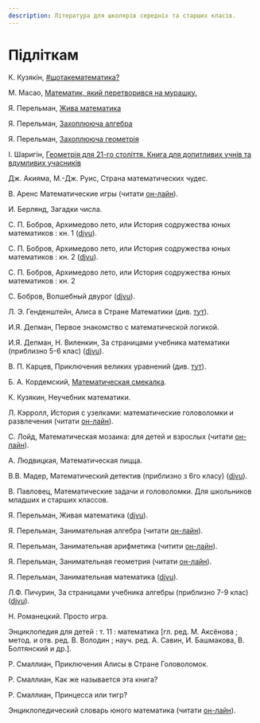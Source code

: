 ```yaml
---
description: Література для школярів середніх та старших класів.
---
```


# Підліткам

 К. Кузякін, [\#щотакематематика?](https://shop.talantbooks.com.ua/uk/catalog-ukr/hudoznya-literatura/naykrashchiy-podarunok/shotakematematuka-u/)

М. Масао, [Математик, який перетворився на мурашку.](http://www.books-xxi.com.ua/products/matematik-yakij-peretvorivsya-na-murashku)

Я. Перельман, [Жива математика](https://bohdan-books.com/catalog/book/130766/)

Я. Перельман, [Захоплююча алгебра](https://bohdan-books.com/catalog/book/101854/)

Я. Перельман, [Захоплююча геометрія](https://bohdan-books.com/catalog/book/101856/)

І. Шаригін, [Геометрія для 21-го століття. Книга для допитливих учнів та вдумливих учасників](https://bohdan-books.com/catalog/book/136787/)



Дж. Акияма, М.-Дж. Руис, Страна математических чудес.

В. Аренс Математические игры \(читати [он-лайн](https://avidreaders.ru/read-book/matematicheskie-igry.html)\).

И. Берлянд, Загадки числа. 

С. П. Бобров, Архимедово лето, или История содружества юных математиков : кн. 1 \([djvu](https://sheba.spb.ru/za/arhimedovo-leto1-1959.djvu)\).

С. П. Бобров, Архимедово лето, или История содружества юных математиков : кн. 2 \([djvu](https://sheba.spb.ru/za/arhimedovo-leto2-1962.djvu)\).

С. П. Бобров, Архимедово лето, или История содружества юных математиков : кн. 2

С. Бобров, Волшебный двурог \([djvu](https://math.ru/lib/files/djvu/dvurog.djvu)\).

Л. Э. Генденштейн, Алиса в Стране Математики \(див. [тут](https://royallib.com/book/gendenshteyn_lev/alisa_v_strane_matematiki.html)\).

И.Я. Депман, Первое знакомство с математической логикой. 

И.Я. Депман, Н. Виленкин, За страницами учебника математики \(приблизно 5-6 клас\) \([djvu](https://1lib.eu/dl/2847279/97dbaa)\).

В. П. Карцев, Приключения великих уравнений \(див. [тут](https://royallib.com/book/kartsev_vladimir/priklyucheniya_velikih_uravneniy.html)\).

Б. А. Кордемский, [Математическая смекалка](https://www.mathedu.ru/text/kordemskiy_matematicheskaya_smekalka_1956/p45/).

К. Кузякин, Неучебник математики.

Л. Кэрролл, История с узелками: математические головоломки и развлечения \(читати [он-лайн](https://librebook.me/a_tangled_tale/vol1/1)\).

С. Лойд, Математическая мозаика: для детей и взрослых \(читати [он-лайн](https://bookree.org/reader?file=485105&pg=15)\).

А. Людвицкая, Математическая пицца.

В.В. Мадер, Математический детектив \(приблизно з 6го класу\) \([djvu](https://booksee.org/dl/551163/c8db0e)\).

В. Павловец, Математические задачи и головоломки. Для школьников младших и старших классов.

Я. Перельман, Живая математика \([djvu](https://sheba.spb.ru/bib/perelman-1978zhimat.djvu)\).

Я. Перельман, Занимательная алгебра \(читати [он-лайн](http://mathemlib.ru/books/item/f00/s00/z0000003/)\).

Я. Перельман, Занимательная арифметика \(читити [он-лайн](https://www.mathedu.ru/text/perelman_zanimatelnaya_arifmetika_1938/p0/)\).

Я. Перельман, Занимательная геометрия \(читати [он-лайн](https://bookree.org/reader?file=787744)\).

Я. Перельман, Занимательная математика \([djvu](https://sheba.spb.ru/bib/perelman-1927matematika.djvu)\).

Л.Ф. Пичурин, За страницами учебника алгебры \(приблизно 7-9 клас\) \([djvu](https://sheba.spb.ru/s/knigi/za-algebry-1990.djvu)\).

Н. Романецкий. Просто игра.

Энциклопедия для детей : т. 11 : математика \[гл. ред. М. Аксёнова ; метод. и отв. ред. В. Володин ; науч. ред. А. Савин, И. Башмакова, В. Болтянский и др.\].

Р. Смаллиан, Приключения Алисы в Стране Головоломок.

Р. Смаллиан, Как же называется эта книга?

Р. Смаллиан, Принцесса или тигр?

Энциклопедический словарь юного математика \(читати [он-лайн](https://scask.ru/a_book_e_math.php)\).

